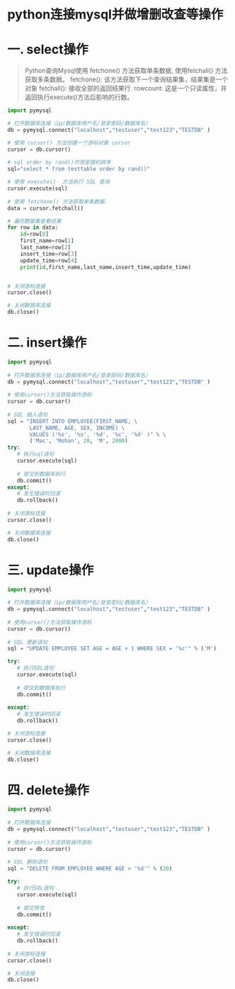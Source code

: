 python连接mysql并做增删改查等操作
==============================

# 一. select操作

> Python查询Mysql使用 fetchone() 方法获取单条数据, 使用fetchall() 方法获取多条数据。
fetchone(): 该方法获取下一个查询结果集，结果集是一个对象
fetchall(): 接收全部的返回结果行.
rowcount: 这是一个只读属性，并返回执行execute()方法后影响的行数。

```python
import pymysql

# 打开数据库连接（ip/数据库用户名/登录密码/数据库名）
db = pymysql.connect("localhost","testuser","test123","TESTDB" )

# 使用 cursor() 方法创建一个游标对象 cursor
cursor = db.cursor()
 
# sql order by rand()作用是随机排序
sql="select * from testtable order by rand()"

# 使用 execute()  方法执行 SQL 查询 
cursor.execute(sql)
 
# 使用 fetchone() 方法获取单条数据.
data = cursor.fetchall()

# 遍历数据集查看结果
for row in data:
    id=row[0]
    first_name=row[1]
    last_name=row[2]
    insert_time=row[3]
    update_time=row[4]
    print(id,first_name,last_name,insert_time,update_time)


# 关闭游标连接
cursor.close()

# 关闭数据库连接
db.close()
```

# 二. insert操作

```python
import pymysql
 
# 打开数据库连接（ip/数据库用户名/登录密码/数据库名）
db = pymysql.connect("localhost","testuser","test123","TESTDB" )
 
# 使用cursor()方法获取操作游标 
cursor = db.cursor()
 
# SQL 插入语句
sql = "INSERT INTO EMPLOYEE(FIRST_NAME, \
       LAST_NAME, AGE, SEX, INCOME) \
       VALUES ('%s', '%s', '%d', '%c', '%d' )" % \
       ('Mac', 'Mohan', 20, 'M', 2000)
try:
   # 执行sql语句
   cursor.execute(sql)
   
   # 提交到数据库执行
   db.commit()
except:
   # 发生错误时回滚
   db.rollback()
 
# 关闭游标连接
cursor.close()

# 关闭数据库连接
db.close()
```

# 三. update操作

```python
import pymysql
 
# 打开数据库连接（ip/数据库用户名/登录密码/数据库名）
db = pymysql.connect("localhost","testuser","test123","TESTDB" )
 
# 使用cursor()方法获取操作游标 
cursor = db.cursor()
 
# SQL 更新语句
sql = "UPDATE EMPLOYEE SET AGE = AGE + 1 WHERE SEX = '%c'" % ('M')

try:
   # 执行SQL语句
   cursor.execute(sql)
   
   # 提交到数据库执行
   db.commit()
   
except:
   # 发生错误时回滚
   db.rollback()

# 关闭游标连接
cursor.close()

# 关闭数据库连接
db.close()
```

# 四. delete操作

```python
import pymysql
 
# 打开数据库连接
db = pymysql.connect("localhost","testuser","test123","TESTDB" )
 
# 使用cursor()方法获取操作游标 
cursor = db.cursor()
 
# SQL 删除语句
sql = "DELETE FROM EMPLOYEE WHERE AGE > '%d'" % (20)

try:
   # 执行SQL语句
   cursor.execute(sql)
   
   # 提交修改
   db.commit()
   
except:
   # 发生错误时回滚
   db.rollback()
 
# 关闭游标连接
cursor.close()

# 关闭连接
db.close()

```

